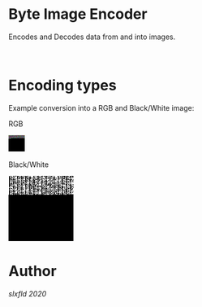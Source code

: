 # Byte Image Encoder

Encodes and Decodes data from and into images.

<br>

# Encoding types
Example conversion into a RGB and Black/White image:
<p/>
RGB 
<br>

![Example Image RGB](rgb.png)

Black/White

![Example Image BW](bw.png)

# Author 
*slxfld 2020*
